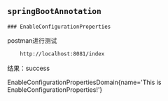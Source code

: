 ## `springBootAnnotation`
    ### EnableConfigurationProperties
    
postman进行测试
```html
    http://localhost:8081/index
```

结果：success

EnableConfigurationPropertiesDomain{name='This is EnableConfigurationProperties!'}
